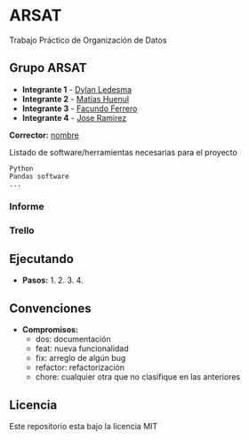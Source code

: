 # ARSAT
Trabajo Práctico de Organización de Datos 

## Grupo ARSAT

* **Integrante 1** - [Dylan Ledesma](Link_en_github)
* **Integrante 2** - [Matías Huenul](Link_en_github)
* **Integrante 3** - [Facundo Ferrero](Link_en_github)
* **Integrante 4** - [Jose Ramirez](htts://github.com/Jose897)

**Corrector:** [nombre](Link_en_gitHub)

Listado de software/herramientas necesarias para el proyecto

```
Python
Pandas software
...
```

### Informe

### Trello

## Ejecutando

- **Pasos:**
	1.
	2.
	3.
	4.

## Convenciones

- **Compromisos:**
	- dos: documentación
	- feat: nueva funcionalidad
	- fix: arreglo de algún bug
	- refactor: refactorización
	- chore: cualquier otra que no clasifique en las anteriores

## Licencia

Este repositorio esta bajo la licencia MIT
